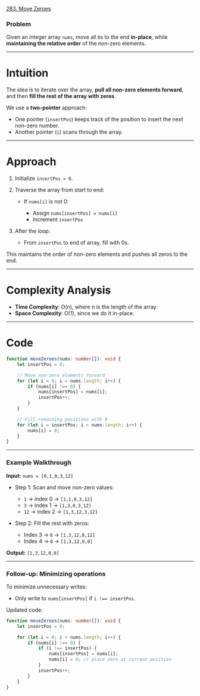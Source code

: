 [283. Move Zeroes](https://leetcode.com/problems/move-zeroes/)

### Problem

Given an integer array `nums`, move all `0`s to the end **in-place**, while **maintaining the relative order** of the non-zero elements.

---

# Intuition

The idea is to iterate over the array, **pull all non-zero elements forward**, and then **fill the rest of the array with zeros**.

We use a **two-pointer** approach:

* One pointer (`insertPos`) keeps track of the position to insert the next non-zero number.
* Another pointer (`i`) scans through the array.

---

# Approach

1. Initialize `insertPos = 0`.
2. Traverse the array from start to end:

   * If `nums[i]` is not 0:

     * Assign `nums[insertPos] = nums[i]`
     * Increment `insertPos`
3. After the loop:

   * From `insertPos` to end of array, fill with 0s.

This maintains the order of non-zero elements and pushes all zeros to the end.

---

# Complexity Analysis

* **Time Complexity**: O(n), where n is the length of the array.
* **Space Complexity**: O(1), since we do it in-place.

---

# Code

```ts
function moveZeroes(nums: number[]): void {
    let insertPos = 0;

    // Move non-zero elements forward
    for (let i = 0; i < nums.length; i++) {
        if (nums[i] !== 0) {
            nums[insertPos] = nums[i];
            insertPos++;
        }
    }

    // Fill remaining positions with 0
    for (let i = insertPos; i < nums.length; i++) {
        nums[i] = 0;
    }
}
```

---

### Example Walkthrough

**Input:** `nums = [0,1,0,3,12]`

* Step 1: Scan and move non-zero values:

  * `1` → index 0 → `[1,1,0,3,12]`
  * `3` → index 1 → `[1,3,0,3,12]`
  * `12` → index 2 → `[1,3,12,3,12]`

* Step 2: Fill the rest with zeros:

  * Index 3 → `0` → `[1,3,12,0,12]`
  * Index 4 → `0` → `[1,3,12,0,0]`

**Output:** `[1,3,12,0,0]`

---

### Follow-up: Minimizing operations

To minimize unnecessary writes:

* Only write to `nums[insertPos]` if `i !== insertPos`.

Updated code:

```ts
function moveZeroes(nums: number[]): void {
    let insertPos = 0;

    for (let i = 0; i < nums.length; i++) {
        if (nums[i] !== 0) {
            if (i !== insertPos) {
                nums[insertPos] = nums[i];
                nums[i] = 0; // place zero at current position
            }
            insertPos++;
        }
    }
}
```

